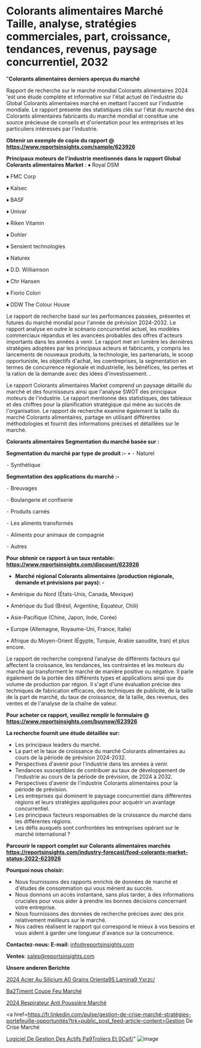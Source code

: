 # Colorants alimentaires Marché Taille, analyse, stratégies commerciales, part, croissance, tendances, revenus, paysage concurrentiel, 2032

"<strong>Colorants alimentaires derniers aperçus du marché</strong>

Rapport de recherche sur le marché mondial Colorants alimentaires 2024 'est une étude complète et informative sur l'état actuel de l'industrie du Global Colorants alimentaires marché en mettant l'accent sur l'industrie mondiale. Le rapport présente des statistiques clés sur l'état du marché des Colorants alimentaires fabricants du marché mondial et constitue une source précieuse de conseils et d'orientation pour les entreprises et les particuliers intéressés par l'industrie.

<strong>Obtenir un exemple de copie du rapport @ <a href=https://www.reportsinsights.com/sample/623926>https://www.reportsinsights.com/sample/623926</a></strong>

<strong>Principaux moteurs de l'industrie mentionnés dans le rapport Global Colorants alimentaires Market</strong> :
♦ Royal DSM 

♦ FMC Corp 

♦ Kalsec 

♦ BASF 

♦ Univar 

♦ Riken Vitamin 

♦ Dohler 

♦ Sensient technologies 

♦ Naturex 

♦ D.D. Williamson 

♦ Chr Hansen 

♦ Fiorio Colori 

♦ DDW The Colour House

Le rapport de recherche basé sur les performances passées, présentes et futures du marché mondial pour l'année de prévision 2024-2032. Le rapport analyse en outre le scénario concurrentiel actuel, les modèles commerciaux répandus et les avancées probables des offres d'acteurs importants dans les années à venir. Le rapport met en lumière les dernières stratégies adoptées par les principaux acteurs et fabricants, y compris les lancements de nouveaux produits, la technologie, les partenariats, le scoop opportuniste, les objectifs d'achat, les coentreprises, la segmentation en termes de concurrence régionale et industrielle, les bénéfices, les pertes et la ration de la demande avec des idées d'investissement. .

Le rapport Colorants alimentaires Market comprend un paysage détaillé du marché et des fournisseurs ainsi que l'analyse SWOT des principaux moteurs de l'industrie. Le rapport mentionne des statistiques, des tableaux et des chiffres pour la planification stratégique qui mène au succès de l'organisation. Le rapport de recherche examine également la taille du marché Colorants alimentaires, partage en utilisant différentes méthodologies et fournit des informations précises et détaillées sur le marché.

<strong>Colorants alimentaires Segmentation du marché basée sur :</strong>

<strong>Segmentation du marché par type de produit :-</strong>
•
⁃ Naturel

⁃ Synthétique

<strong>Segmentation des applications du marché :-</strong>

⁃ Breuvages

⁃ Boulangerie et confiserie

⁃ Produits carnés

⁃ Les aliments transformés

⁃ Aliments pour animaux de compagnie

⁃ Autres

<strong>Pour obtenir ce rapport à un taux rentable: <a href=https://www.reportsinsights.com/discount/623926>https://www.reportsinsights.com/discount/623926</a></strong>
<ul>
  <li><strong>Marché régional Colorants alimentaires (production régionale, demande et prévisions par pays): -</strong></li>
</ul>
• Amérique du Nord (États-Unis, Canada, Mexique)

• Amérique du Sud (Brésil, Argentine, Equateur, Chili)

• Asie-Pacifique (Chine, Japon, Inde, Corée)

• Europe (Allemagne, Royaume-Uni, France, Italie)

• Afrique du Moyen-Orient (Égypte, Turquie, Arabie saoudite, Iran) et plus encore.

Le rapport de recherche comprend l’analyse de différents facteurs qui affectent la croissance, les tendances, les contraintes et les moteurs du marché qui transforment le marché de manière positive ou négative. Il parle également de la portée des différents types et applications ainsi que du volume de production par région. Il s'agit d'une évaluation précise des techniques de fabrication efficaces, des techniques de publicité, de la taille de la part de marché, du taux de croissance, de la taille, des revenus, des ventes et de l'analyse de la chaîne de valeur.

<strong>Pour acheter ce rapport, veuillez remplir le formulaire @   <a href=https://www.reportsinsights.com/buynow/623926>https://www.reportsinsights.com/buynow/623926</a></strong>

<strong>La recherche fournit une étude détaillée sur:</strong>
<ul>
  <li>Les principaux leaders du marché.</li>
  <li>La part et le taux de croissance du marché Colorants alimentaires au cours de la période de prévision 2024-2032.</li>
  <li>Perspectives d'avenir pour l'industrie dans les années à venir.</li>
  <li>Tendances susceptibles de contribuer au taux de développement de l'industrie au cours de la période de prévision, de 2024 à 2032.</li>
  <li>Perspectives d'avenir de l'industrie Colorants alimentaires pour la période de prévision.</li>
  <li>Les entreprises qui dominent le paysage concurrentiel dans différentes régions et leurs stratégies appliquées pour acquérir un avantage concurrentiel.</li>
  <li>Les principaux facteurs responsables de la croissance du marché dans les différentes régions.</li>
  <li>Les défis auxquels sont confrontées les entreprises opérant sur le marché international ?</li>
</ul>

<strong>Parcourir le rapport complet sur Colorants alimentaires marchés <a href=https://reportsinsights.com/industry-forecast/food-colorants-market-status-2022-623926>https://reportsinsights.com/industry-forecast/food-colorants-market-status-2022-623926</a></strong>

<strong>Pourquoi nous choisir:</strong>
<ul>
  <li>Nous fournissons des rapports enrichis de données de marché et d'études de consommation qui vous mènent au succès.</li>
  <li>Nous donnons un accès instantané, sans plus tarder, à des informations cruciales pour vous aider à prendre les bonnes décisions concernant votre entreprise.</li>
  <li>Nous fournissons des données de recherche précises avec des prix relativement meilleurs sur le marché.</li>
  <li>Nos cadres réalisent le rapport qui correspond le mieux à vos besoins et vous aident à garder une longueur d'avance sur la concurrence.</li>
</ul>
<strong>Contactez-nous:
</strong><strong>E-mail:</strong> <a href=mailto:info@reportsinsights.com>info@reportsinsights.com</a>

<strong>Ventes</strong>: <a href=mailto:sales@reportsinsights.com>sales@reportsinsights.com</a>

<strong>Unsere anderen Berichte</strong>

<a href=https://www.linkedin.com/pulse/2024-acier-au-silicium-%C3%A0-grains-orient%C3%A9s-lamin%C3%A9-yxrzc/>2024 Acier Au Silicium A0 Grains Orienta9S Lamina9 Yxrzc/</a>

<a href=https://www.linkedin.com/pulse/b%C3%A2timent-coupe-feu-march%C3%A9-2024-part-croissance-x5jec/>Ba2Timent Coupe Feu Marché</a>

<a href=https://www.linkedin.com/pulse/2024-respirateur-anti-poussière-marché-principaux-sfusc/>2024 Respirateur Anti Poussière Marché</a>

<a href=https://fr.linkedin.com/pulse/gestion-de-crise-marché-stratégies-portefeuille-opportunités?trk=public_post_feed-article-content>Gestion De Crise Marché</a>

<a href=https://www.linkedin.com/pulse/logiciel-de-gestion-des-actifs-p%C3%A9troliers-et-0csif/>Logiciel De Gestion Des Actifs Pa9Troliers Et 0Csif/</a>"
![image](https://github.com/daminid12/RItrends/assets/158430485/71127869-0783-4e65-b75c-57833d1f26b1)
